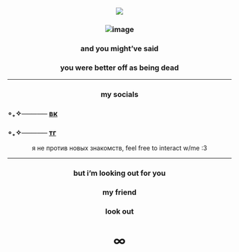 ### <p align="center"> ![](https://komarev.com/ghpvc/?username=kaizenyann&color=blue)
### <p align="center"> ![image](https://sun83-1.userapi.com/s/v1/if2/UUpee8Ybrfoe_oLQgTsjrvVgx8z-eae8LBpqIy1wIsyYmSKL2eq3mhixlAE0jdQyWnATzRBIRqo43sSRcryxE0I7.jpg?quality=95&as=32x12,48x18,72x26,108x40,160x59,240x88,360x132,480x176,540x198,640x234,720x264,1080x395,1280x469,1440x527,1920x703&from=bu&cs=1280x0)
### <p align="center">and you might’ve said 
### <p align="center">   you were better off as being dead
____ 

### <p align="center">my socials
### ∘₊✧───── [вк](https://vk.com/kaizenyan)
### ∘₊✧───── [тг](https://t.me/kaizenyan)
<p align="center"> я не против новых знакомств, feel free to interact w/me :3
  
____
  
### <p align="center"> but i’m looking out for you
### <p align="center"> my friend
### <p align="center"> look out
# <p align="center">∞

